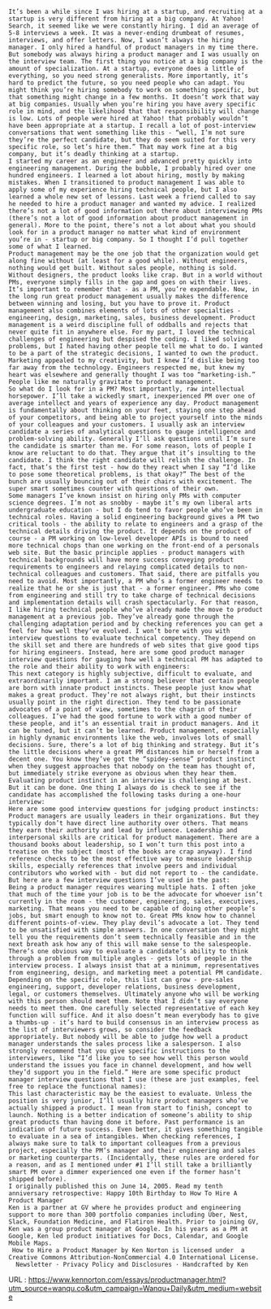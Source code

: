     
    It’s been a while since I was hiring at a startup, and recruiting at a startup is very different from hiring at a big company. At Yahoo! Search, it seemed like we were constantly hiring. I did an average of 5-8 interviews a week. It was a never-ending drumbeat of resumes, interviews, and offer letters. Now, I wasn’t always the hiring manager. I only hired a handful of product managers in my time there. But somebody was always hiring a product manager and I was usually on the interview team. The first thing you notice at a big company is the amount of specialization. At a startup, everyone does a little of everything, so you need strong generalists. More importantly, it’s hard to predict the future, so you need people who can adapt. You might think you’re hiring somebody to work on something specific, but that something might change in a few months. It doesn’t work that way at big companies. Usually when you’re hiring you have avery specific role in mind, and the likelihood that that responsibility will change is low. Lots of people were hired at Yahoo! that probably wouldn’t have been appropriate at a startup. I recall a lot of post-interview conversations that went something like this - “well, I’m not sure they’re the perfect candidate, but they do seem suited for this very specific role, so let’s hire them.” That may work fine at a big company, but it’s deadly thinking at a startup.  
    I started my career as an engineer and advanced pretty quickly into engineering management. During the bubble, I probably hired over one hundred engineers. I learned a lot about hiring, mostly by making mistakes. When I transitioned to product management I was able to apply some of my experience hiring technical people, but I also learned a whole new set of lessons. Last week a friend called to say he needed to hire a product manager and wanted my advice. I realized there’s not a lot of good information out there about interviewing PMs (there’s not a lot of good information about product management in general). More to the point, there’s not a lot about what you should look for in a product manager no matter what kind of environment you’re in - startup or big company. So I thought I’d pull together some of what I learned.  
    Product management may be the one job that the organization would get along fine without (at least for a good while). Without engineers, nothing would get built. Without sales people, nothing is sold. Without designers, the product looks like crap. But in a world without PMs, everyone simply fills in the gap and goes on with their lives. It’s important to remember that - as a PM, you’re expendable. Now, in the long run great product management usually makes the difference between winning and losing, but you have to prove it. Product management also combines elements of lots of other specialties - engineering, design, marketing, sales, business development. Product management is a weird discipline full of oddballs and rejects that never quite fit in anywhere else. For my part, I loved the technical challenges of engineering but despised the coding. I liked solving problems, but I hated having other people tell me what to do. I wanted to be a part of the strategic decisions, I wanted to own the product. Marketing appealed to my creativity, but I knew I’d dislike being too far away from the technology. Engineers respected me, but knew my heart was elsewhere and generally thought I was too “marketing-ish.” People like me naturally gravitate to product management.  
    So what do I look for in a PM? Most importantly, raw intellectual horsepower. I’ll take a wickedly smart, inexperienced PM over one of average intellect and years of experience any day. Product management is fundamentally about thinking on your feet, staying one step ahead of your competitors, and being able to project yourself into the minds of your colleagues and your customers. I usually ask an interview candidate a series of analytical questions to gauge intelligence and problem-solving ability. Generally I’ll ask questions until I’m sure the candidate is smarter than me. For some reason, lots of people I know are reluctant to do that. They argue that it’s insulting to the candidate. I think the right candidate will relish the challenge. In fact, that’s the first test - how do they react when I say “I’d like to pose some theoretical problems, is that okay?” The best of the bunch are usually bouncing out of their chairs with excitement. The super smart sometimes counter with questions of their own.  
    Some managers I’ve known insist on hiring only PMs with computer science degrees. I’m not as snobby - maybe it’s my own liberal arts undergraduate education - but I do tend to favor people who’ve been in technical roles. Having a solid engineering background gives a PM two critical tools - the ability to relate to engineers and a grasp of the technical details driving the product. It depends on the product of course - a PM working on low-level developer APIs is bound to need more technical chops than one working on the front-end of a personals web site. But the basic principle applies - product managers with technical backgrounds will have more success conveying product requirements to engineers and relaying complicated details to non-technical colleagues and customers. That said, there are pitfalls you need to avoid. Most importantly, a PM who’s a former engineer needs to realize that he or she is just that - a former engineer. PMs who come from engineering and still try to take charge of technical decisions and implementation details will crash spectacularly. For that reason, I like hiring technical people who’ve already made the move to product management at a previous job. They’ve already gone through the challenging adaptation period and by checking references you can get a feel for how well they’ve evolved. I won’t bore with you with interview questions to evaluate technical competency. They depend on the skill set and there are hundreds of web sites that give good tips for hiring engineers. Instead, here are some good product manager interview questions for gauging how well a technical PM has adapted to the role and their ability to work with engineers:  
    This next category is highly subjective, difficult to evaluate, and extraordinarily important. I am a strong believer that certain people are born with innate product instincts. These people just know what makes a great product. They’re not always right, but their instincts usually point in the right direction. They tend to be passionate advocates of a point of view, sometimes to the chagrin of their colleagues. I’ve had the good fortune to work with a good number of these people, and it’s an essential trait in product managers. And it can be tuned, but it can’t be learned. Product management, especially in highly dynamic environments like the web, involves lots of small decisions. Sure, there’s a lot of big thinking and strategy. But it’s the little decisions where a great PM distances him or herself from a decent one. You know they’ve got the “spidey-sense” product instinct when they suggest approaches that nobody on the team has thought of, but immediately strike everyone as obvious when they hear them. Evaluating product instinct in an interview is challenging at best. But it can be done. One thing I always do is check to see if the candidate has accomplished the following tasks during a one-hour interview:  
    Here are some good interview questions for judging product instincts:  
    Product managers are usually leaders in their organizations. But they typically don’t have direct line authority over others. That means they earn their authority and lead by influence. Leadership and interpersonal skills are critical for product management. There are a thousand books about leadership, so I won’t turn this post into a treatise on the subject (most of the books are crap anyway). I find reference checks to be the most effective way to measure leadership skills, especially references that involve peers and individual contributors who worked with - but did not report to - the candidate. But here are a few interview questions I’ve used in the past:  
    Being a product manager requires wearing multiple hats. I often joke that much of the time your job is to be the advocate for whoever isn’t currently in the room - the customer, engineering, sales, executives, marketing. That means you need to be capable of doing other people’s jobs, but smart enough to know not to. Great PMs know how to channel different points-of-view. They play devil’s advocate a lot. They tend to be unsatisfied with simple answers. In one conversation they might tell you the requirements don’t seem technically feasible and in the next breath ask how any of this will make sense to the salespeople. There’s one obvious way to evaluate a candidate’s ability to think through a problem from multiple angles - gets lots of people in the interview process. I always insist that at a minimum, representatives from engineering, design, and marketing meet a potential PM candidate. Depending on the specific role, this list can grow - pre-sales engineering, support, developer relations, business development, legal, or customers themselves. Ultimately anyone who will be working with this person should meet them. Note that I didn’t say everyone needs to meet them. One carefully selected representative of each key function will suffice. And it also doesn’t mean everybody has to give a thumbs-up - it’s hard to build consensus in an interview process as the list of interviewers grows, so consider the feedback appropriately. But nobody will be able to judge how well a product manager understands the sales process like a salesperson. I also strongly recommend that you give specific instructions to the interviewers, like “I’d like you to see how well this person would understand the issues you face in channel development, and how well they’d support you in the field.” Here are some specific product manager interview questions that I use (these are just examples, feel free to replace the functional names):  
    This last characteristic may be the easiest to evaluate. Unless the position is very junior, I’ll usually hire product managers who’ve actually shipped a product. I mean from start to finish, concept to launch. Nothing is a better indication of someone’s ability to ship great products than having done it before. Past performance is an indication of future success. Even better, it gives something tangible to evaluate in a sea of intangibles. When checking references, I always make sure to talk to important colleagues from a previous project, especially the PM’s manager and their engineering and sales or marketing counterparts. (Incidentally, these rules are ordered for a reason, and as I mentioned under #1 I’ll still take a brilliantly smart PM over a dimmer experienced one even if the former hasn’t shipped before).  
    I originally published this on June 14, 2005. Read my tenth anniversary retrospective: Happy 10th Birthday to How To Hire A Product Manager  
    Ken is a partner at GV where he provides product and engineering support to more than 300 portfolio companies including Uber, Nest, Slack, Foundation Medicine, and Flatiron Health. Prior to joining GV, Ken was a group product manager at Google. In his years as a PM at Google, Ken led product initiatives for Docs, Calendar, and Google Mobile Maps.  
     How to Hire a Product Manager by Ken Norton is licensed under  a Creative Commons Attribution-NonCommercial 4.0 International License.    
      Newsletter · Privacy Policy and Disclosures · Handcrafted by Ken   
      
    
  URL : https://www.kennorton.com/essays/productmanager.html?utm_source=wanqu.co&utm_campaign=Wanqu+Daily&utm_medium=website